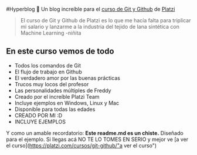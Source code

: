 #Hyperblog 💚
Un blog increíble para el [curso de Git y Github](https://platzi.com/cursos/git-github/ "curso de Git y GitHub") de [Platzi](https://platzi.com/ "Platzi")

>El curso de Git y Github de Platzi es lo que me hacía falta para triplicar mi salario y lanzarme a la industria del tejido de lana sintética con Machine Learning
> -niñita

## En este curso vemos de todo
* Todos los comandos de Git
* El flujo de trabajo en Github
* El verdadero amor por las buenas prácticas
* Trucos muy locos del profesor
* Las personalidades múltiples de Freddy
* Creado por el increíble Platzi Team
* Incluye ejemplos en Windows, Linux y Mac
* Disponible para todas las edades
* CREADO POR MI :D
* INCLUYE EJEMPLOS

Y como un amable recordatorio: **Este readme.md es un chiste.** Diseñado para el ejemplo. Si llegas acá NO TE LO TOMES EN SERIO y mejor ve [a ver el curso](https://platzi.com/cursos/git-github/"a ver el curso")